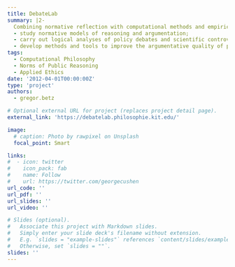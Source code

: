 ```yaml
---
title: DebateLab
summary: |2- 
  Combining normative reflection with computational methods and empirical research, DebateLab brings together scholars who
  - study normative models of reasoning and argumentation;
  - carry out logical analyses of policy debates and scientific controversies;
  - develop methods and tools to improve the argumentative quality of public reasoning.  
tags:
  - Computational Philosophy
  - Norms of Public Reasoning
  - Applied Ethics
date: '2012-04-01T00:00:00Z'
type: 'project'
authors: 
  - gregor.betz

# Optional external URL for project (replaces project detail page).
external_link: 'https://debatelab.philosophie.kit.edu/'

image:
  # caption: Photo by rawpixel on Unsplash
  focal_point: Smart

links:
#  - icon: twitter
#    icon_pack: fab
#    name: Follow
#    url: https://twitter.com/georgecushen
url_code: ''
url_pdf: ''
url_slides: ''
url_video: ''

# Slides (optional).
#   Associate this project with Markdown slides.
#   Simply enter your slide deck's filename without extension.
#   E.g. `slides = "example-slides"` references `content/slides/example-slides.md`.
#   Otherwise, set `slides = ""`.
slides: ''
---
```


